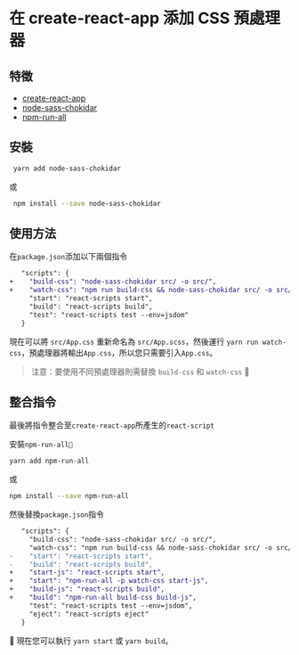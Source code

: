 # 在 create-react-app 添加 CSS 預處理器

## 特徵

* [create-react-app](https://github.com/facebook/create-react-app)
* [node-sass-chokidar](https://github.com/michaelwayman/node-sass-chokidar)
* [npm-run-all](https://github.com/mysticatea/npm-run-all)

## 安裝

```sh
 yarn add node-sass-chokidar
```

或

```sh
 npm install --save node-sass-chokidar
```

## 使用方法

在`package.json`添加以下兩個指令

```diff
   "scripts": {
+    "build-css": "node-sass-chokidar src/ -o src/",
+    "watch-css": "npm run build-css && node-sass-chokidar src/ -o src/ --watch --recursive",
     "start": "react-scripts start",
     "build": "react-scripts build",
     "test": "react-scripts test --env=jsdom"
   }
```

現在可以將 `src/App.css` 重新命名為 `src/App.scss`，然後運行 `yarn run watch-css`，預處理器將輸出`App.css`，所以您只需要引入`App.css`。

> 注意：要使用不同預處理器則需替換 `build-css` 和 `watch-css`
> 

## 整合指令

最後將指令整合至`create-react-app`所產生的`react-script`

安裝`npm-run-all`

```sh
yarn add npm-run-all
```

或

```sh
npm install --save npm-run-all
```

然後替換`package.json`指令

```diff
   "scripts": {
     "build-css": "node-sass-chokidar src/ -o src/",
     "watch-css": "npm run build-css && node-sass-chokidar src/ -o src/ --watch --recursive",
-    "start": "react-scripts start",
-    "build": "react-scripts build",
+    "start-js": "react-scripts start",
+    "start": "npm-run-all -p watch-css start-js",
+    "build-js": "react-scripts build",
+    "build": "npm-run-all build-css build-js",
     "test": "react-scripts test --env=jsdom",
     "eject": "react-scripts eject"
   }
```

 現在您可以執行 `yarn start` 或 `yarn build`。

